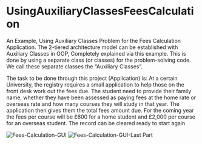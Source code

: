 # UsingAuxiliaryClassesFeesCalculation
An Example, Using Auxiliary Classes  Problem for the Fees Calculation Application.
The 2-tiered architecture model can be established with Auxiliary Classes in OOP, Completely explained via this example. This is done by using a separate class (or classes) for the problem-solving code. We call these separate classes the “Auxiliary Classes”.

The task to be done through this project (Application) is:
At a certain University, the registry requires a small application to help those on the front desk work out the fees due.
The student need to provide their family name, whether they have been assessed as paying fees at the home rate or overseas rate and how many courses they will study in that year.
The application then gives them the total fees amount due. For the coming year the fees per course will be £600 for a home student and £2,000 per course for an overseas student. The record can be cleared ready to start again


![Fees-Calculation-GUI](https://github.com/Abdulwarissherzad/UsingAuxiliaryClassesFeesCalculation/assets/58654136/4f386fc7-4411-4425-a8de-c8bee831aa50)
![Fees-Calculation-GUI-Last Part](https://github.com/Abdulwarissherzad/UsingAuxiliaryClassesFeesCalculation/blob/master/FeesGUI/Fees%20GIU%20-%206.jpg)
